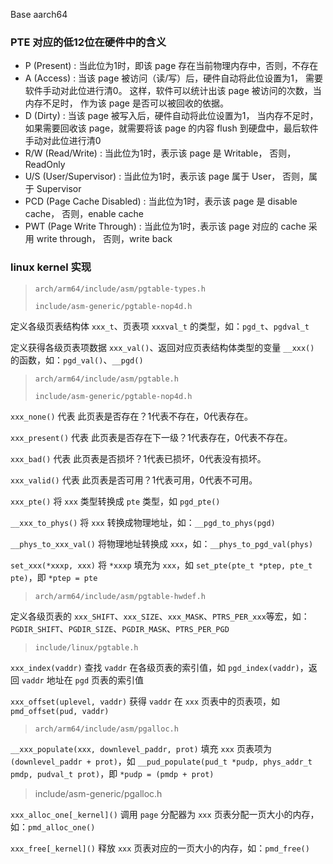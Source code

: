 Base aarch64

### PTE 对应的低12位在硬件中的含义

* P (Present) : 当此位为1时，即该 page 存在当前物理内存中，否则，不存在
* A (Access)  : 当该 page 被访问（读/写）后，硬件自动将此位设置为1，
                需要软件手动对此位进行清0。
                这样，软件可以统计出该 page 被访问的次数，当内存不足时，
                作为该 page 是否可以被回收的依据。
* D (Dirty)   : 当该 page 被写入后，硬件自动将此位设置为1，
                当内存不足时，如果需要回收该 page，就需要将该 page 的内容 flush
                到硬盘中，最后软件手动对此位进行清0
* R/W (Read/Write)          : 当此位为1时，表示该 page 是 Writable，
                              否则，ReadOnly
* U/S (User/Supervisor)     : 当此位为1时，表示该 page 属于 User，
                              否则，属于 Supervisor
* PCD (Page Cache Disabled) : 当此位为1时，表示该 page 是 disable cache，
                              否则，enable cache
* PWT (Page Write Through)  : 当此位为1时，表示该 page 对应的 cache 采用 write through，
                              否则，write back

### linux kernel 实现

> `arch/arm64/include/asm/pgtable-types.h`
>
> `include/asm-generic/pgtable-nop4d.h`

定义各级页表结构体 `xxx_t`、页表项 `xxxval_t` 的类型，如：`pgd_t`、`pgdval_t`

定义获得各级页表项数据 `xxx_val()`、返回对应页表结构体类型的变量 `__xxx()` 的函数，如：`pgd_val()`、`__pgd()`

> `arch/arm64/include/asm/pgtable.h`
>
> `include/asm-generic/pgtable-nop4d.h`

`xxx_none()` 代表 此页表是否存在？1代表不存在，0代表存在。

`xxx_present()` 代表 此页表是否存在下一级？1代表存在，0代表不存在。

`xxx_bad()` 代表 此页表是否损坏？1代表已损坏，0代表没有损坏。

`xxx_valid()` 代表 此页表是否可用？1代表可用，0代表不可用。

`xxx_pte()` 将 `xxx` 类型转换成 `pte` 类型，如 `pgd_pte()`

`__xxx_to_phys()` 将 `xxx` 转换成物理地址，如：`__pgd_to_phys(pgd)`

`__phys_to_xxx_val()` 将物理地址转换成 `xxx`，如：`__phys_to_pgd_val(phys)`

`set_xxx(*xxxp, xxx)` 将 `*xxxp` 填充为 `xxx`，如 `set_pte(pte_t *ptep, pte_t pte)`，即 `*ptep = pte`

> `arch/arm64/include/asm/pgtable-hwdef.h`

定义各级页表的 `xxx_SHIFT`、`xxx_SIZE`、`xxx_MASK`、`PTRS_PER_xxx`等宏，如：`PGDIR_SHIFT`、`PGDIR_SIZE`、`PGDIR_MASK`、`PTRS_PER_PGD`

> `include/linux/pgtable.h`

`xxx_index(vaddr)` 查找 `vaddr` 在各级页表的索引值，如 `pgd_index(vaddr)`，返回 `vaddr` 地址在 `pgd` 页表的索引值

`xxx_offset(uplevel, vaddr)` 获得 `vaddr` 在 `xxx` 页表中的页表项，如 `pmd_offset(pud, vaddr)`

> `arch/arm64/include/asm/pgalloc.h`

`__xxx_populate(xxx, downlevel_paddr, prot)` 填充 `xxx` 页表项为 `(downlevel_paddr + prot)`，如 `__pud_populate(pud_t *pudp, phys_addr_t pmdp, pudval_t prot)`，即 `*pudp = (pmdp + prot)`

> include/asm-generic/pgalloc.h

`xxx_alloc_one[_kernel]()` 调用 `page` 分配器为 `xxx` 页表分配一页大小的内存，如：`pmd_alloc_one()`

`xxx_free[_kernel]()` 释放 `xxx` 页表对应的一页大小的内存，如：`pmd_free()`
